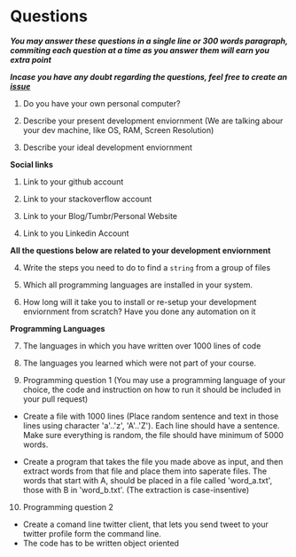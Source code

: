 # Questions

***You may answer these questions in a single line or 300 words paragraph, commiting each question at a time as you answer them will earn you extra point***

***Incase you have any doubt regarding the questions, feel free to create an [issue](https://github.com/redpanthers/JoinUs/issues)***


1. Do you have your own personal computer?

2. Describe your present development enviornment (We are talking abour your dev machine, like OS, RAM, Screen Resolution)

3. Describe your ideal development enviornment

**Social links**

1. Link to your github account

2. Link to your stackoverflow account

3. Link to your Blog/Tumbr/Personal Website

4. Link to you Linkedin Account

**All the questions below are related to your development enviornment**

4. Write the steps you need to do to find a `string` from a group of files

5. Which all programming languages are installed in your system.

6. How long will it take you to install or re-setup your development enviornment from scratch? Have you done any automation on it

**Programming Languages**

7. The languages in which you have written over 1000 lines of code

8. The languages you learned which were not part of your course.

9. Programming question 1 (You may use a programming language of your choice, the code and instruction on how to run it should be included in your pull request)

  * Create a file with 1000 lines (Place random sentence and text in those lines using character 'a'..'z', 'A'..'Z'). Each line should have a sentence. Make sure everything is random, the file should have minimum of 5000 words.

  * Create a program that takes the file you made above as input, and then extract words from that file and place them into saperate files. The words that start with A, should be placed in a file called 'word_a.txt', those with B in 'word_b.txt'. (The extraction is case-insentive)

10. Programming question 2

  * Create a comand line twitter client, that lets you send tweet to your twitter profile form the command line.
  * The code has to be written object oriented
